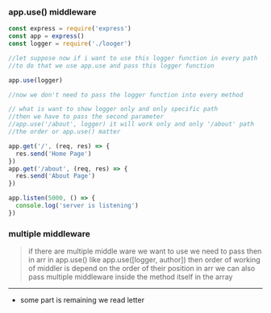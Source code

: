 ### app.use() middleware

```js
const express = require('express')
const app = express()
const logger = require('./looger')

//let suppose now if i want to use this logger function in every path
//to do that we use app.use and pass this logger function

app.use(logger)

//now we don't need to pass the logger function into every method

// what is want to show logger only and only specific path
//then we have to pass the second parameter
//app.use('/about', logger) it will work only and only '/about' path
//the order or app.use() matter

app.get('/', (req, res) => {
  res.send('Home Page')
})
app.get('/about', (req, res) => {
  res.send('About Page')
})

app.listen(5000, () => {
  console.log('server is listening')
})
```

### multiple middleware

> if there are multiple middle ware we want to use we need to pass then in arr in app.use()
> like app.use([logger, author])
> then order of working of middler is depend on the order of their position in arr
> we can also pass multiple middleware inside the method itself in the array

---

- some part is remaining we read letter
